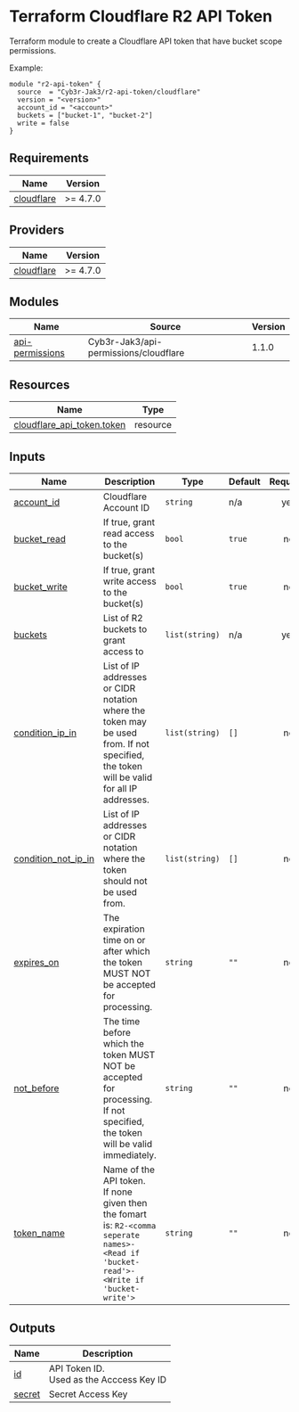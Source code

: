 # Terraform Cloudflare R2 API Token

Terraform module to create a Cloudflare API token that have bucket scope permissions.

Example:
```hcl
module "r2-api-token" {
  source  = "Cyb3r-Jak3/r2-api-token/cloudflare"
  version = "<version>"
  account_id = "<account>"
  buckets = ["bucket-1", "bucket-2"]
  write = false
}
```
<!-- BEGIN_TF_DOCS -->
## Requirements

| Name | Version |
|------|---------|
| <a name="requirement_cloudflare"></a> [cloudflare](#requirement\_cloudflare) | >= 4.7.0 |

## Providers

| Name | Version |
|------|---------|
| <a name="provider_cloudflare"></a> [cloudflare](#provider\_cloudflare) | >= 4.7.0 |

## Modules

| Name | Source | Version |
|------|--------|---------|
| <a name="module_api-permissions"></a> [api-permissions](#module\_api-permissions) | Cyb3r-Jak3/api-permissions/cloudflare | 1.1.0 |

## Resources

| Name | Type |
|------|------|
| [cloudflare_api_token.token](https://registry.terraform.io/providers/cloudflare/cloudflare/latest/docs/resources/api_token) | resource |

## Inputs

| Name | Description | Type | Default | Required |
|------|-------------|------|---------|:--------:|
| <a name="input_account_id"></a> [account\_id](#input\_account\_id) | Cloudflare Account ID | `string` | n/a | yes |
| <a name="input_bucket_read"></a> [bucket\_read](#input\_bucket\_read) | If true, grant read access to the bucket(s) | `bool` | `true` | no |
| <a name="input_bucket_write"></a> [bucket\_write](#input\_bucket\_write) | If true, grant write access to the bucket(s) | `bool` | `true` | no |
| <a name="input_buckets"></a> [buckets](#input\_buckets) | List of R2 buckets to grant access to | `list(string)` | n/a | yes |
| <a name="input_condition_ip_in"></a> [condition\_ip\_in](#input\_condition\_ip\_in) | List of IP addresses or CIDR notation where the token may be used from. If not specified, the token will be valid for all IP addresses. | `list(string)` | `[]` | no |
| <a name="input_condition_not_ip_in"></a> [condition\_not\_ip\_in](#input\_condition\_not\_ip\_in) | List of IP addresses or CIDR notation where the token should not be used from. | `list(string)` | `[]` | no |
| <a name="input_expires_on"></a> [expires\_on](#input\_expires\_on) | The expiration time on or after which the token MUST NOT be accepted for processing. | `string` | `""` | no |
| <a name="input_not_before"></a> [not\_before](#input\_not\_before) | The time before which the token MUST NOT be accepted for processing. If not specified, the token will be valid immediately. | `string` | `""` | no |
| <a name="input_token_name"></a> [token\_name](#input\_token\_name) | Name of the API token.<br>If none given then the fomart is: `R2-<comma seperate names>-<Read if 'bucket-read'>-<Write if 'bucket-write'>` | `string` | `""` | no |

## Outputs

| Name | Description |
|------|-------------|
| <a name="output_id"></a> [id](#output\_id) | API Token ID.<br>Used as the Acccess Key ID |
| <a name="output_secret"></a> [secret](#output\_secret) | Secret Access Key |
<!-- END_TF_DOCS -->